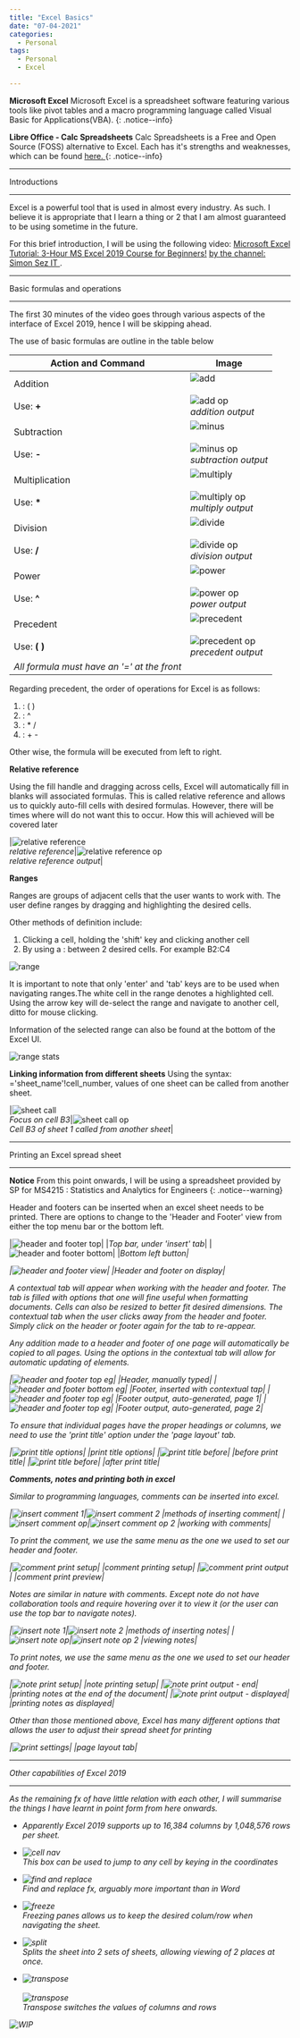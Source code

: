 ```yaml
---
title: "Excel Basics"
date: "07-04-2021"
categories:
  - Personal
tags:
  - Personal
  - Excel

---
```

**Microsoft Excel** Microsoft Excel is a spreadsheet software featuring various tools like pivot tables and a macro programming language called Visual Basic for Applications(VBA).
{: .notice--info}

**Libre Office - Calc Spreadsheets** Calc Spreadsheets is a Free and Open Source (FOSS) alternative to Excel. Each has it's strengths and weaknesses, which can be found <a href="https://wiki.documentfoundation.org/Feature_Comparison:_LibreOffice_-_Microsoft_Office#Spreadsheet_applications:_LibreOffice_Calc_vs._Microsoft_Excel">here. <a>
{: .notice--info}

***

Introductions

***

Excel is a powerful tool that is used in almost every industry. As such. I believe it is appropriate that I learn a thing or 2 that I am almost guaranteed to be using sometime in the future. 

For this brief introduction, I will be using the following video: <a href="https://www.youtube.com/watch?v=ZNGqeCcTu0Q">
Microsoft Excel Tutorial: 3-Hour MS Excel 2019 Course for Beginners!<a> <a href ="https://www.youtube.com/channel/UC-3e3hAUhDV2lwcoQGD2grg">by the channel: Simon Sez IT </a>.  

***

Basic formulas and operations

***

The first 30 minutes of the video goes through various aspects of the interface of Excel 2019, hence I will be skipping ahead.

The use of basic formulas are outline in the table below

| Action and Command     | Image |
| ----------- | ----------- |
| Addition<br><br>Use: <strong>+</strong>|![add](/assets/images/personal-excel-basics/add.png)<br><br>![add op](/assets/images/personal-excel-basics/add_op.png)<br><em>addition output</em>|
| Subtraction<br><br>Use: <strong>-</strong>|![minus](/assets/images/personal-excel-basics/minus.png)<br><br>![minus op](/assets/images/personal-excel-basics/minus_op.png)<br><em>subtraction output</em>|
| Multiplication<br><br>Use: <strong>*</strong>|![multiply](/assets/images/personal-excel-basics/multi.png)<br><br>![multiply op](/assets/images/personal-excel-basics/multi_op.png)<br><em>multiply output</em>|
| Division<br><br>Use: <strong>/</strong>|![divide](/assets/images/personal-excel-basics/divide.png)<br><br>![divide op](/assets/images/personal-excel-basics/divide_op.png)<br><em>division output</em>|
| Power<br><br>Use: <strong>^</strong>|![power](/assets/images/personal-excel-basics/pwr.png)<br><br>![power op](/assets/images/personal-excel-basics/pwr_op.png)<br><em>power output</em>|
| Precedent<br><br>Use: <strong>( )</strong>|![precedent](/assets/images/personal-excel-basics/precedent.png)<br><br>![precedent op](/assets/images/personal-excel-basics/precedent_op.png)<br><em>precedent output</em>|
|<em>All formula must have an '=' at the front</em>| |

Regarding precedent, the order of operations for Excel is as follows:

1. : ( )
2. : ^
3. : * /
4. : + -

Other wise, the formula will be executed from left to right. 

<strong>Relative reference</strong>

Using the fill handle and dragging across cells, Excel will automatically fill in blanks will associated formulas. This is called relative reference and allows us to quickly auto-fill cells with desired formulas. However, there will be times where will do not want this to occur. How this will achieved will be covered later

|![relative reference](/assets/images/personal-excel-basics/rel_ref-1.png)<br><em>relative reference</em>|![relative reference op](/assets/images/personal-excel-basics/rel_ref-2.png)<br><em>relative reference output</em>|

<strong>Ranges</strong>

Ranges are groups of adjacent cells that the user wants to work with. The user define ranges by dragging and highlighting the desired cells. 

Other methods of definition include:
1. Clicking a cell, holding the 'shift' key and clicking another cell
2. By using a : between 2 desired cells. For example B2:C4

![range](/assets/images/personal-excel-basics/range-1.png)

It is important to note that only 'enter' and 'tab' keys are to be used when navigating ranges.The white cell in the range denotes a highlighted cell. Using the arrow key will de-select the range and navigate to another cell, ditto for mouse clicking.

Information of the selected range can also be found at the bottom of the Excel UI.

![range stats](/assets/images/personal-excel-basics/range-stat.png)

<strong>Linking information from different sheets</strong>
Using the syntax: ='sheet_name'!cell_number, values of one sheet can be called from another sheet.

|![sheet call](/assets/images/personal-excel-basics/sheet.png)<br><em>Focus on cell B3</em>|![sheet call op](/assets/images/personal-excel-basics/sheet_op.png)<br><em>Cell B3 of sheet 1  called from another sheet</em>|

***

Printing an Excel spread sheet

***

**Notice** From this point onwards, I will be using a spreadsheet provided by SP for MS4215 : Statistics and Analytics for Engineers
{: .notice--warning}

Header and footers can be inserted when an excel sheet needs to be printed. There are options to change to the 'Header and Footer' view from either the top menu bar or the bottom left.

|![header and footer top](/assets/images/personal-excel-basics/header_footer_top.png)|
|<em>Top bar, under 'insert' tab</em>|
|![header and footer bottom](/assets/images/personal-excel-basics/header_footer_bottom.png)|
|<em>Bottom left button|

|![header and footer view](/assets/images/personal-excel-basics/header_footer_view.png)|
|<em>Header and footer on display</em>|

A contextual tab will appear when working with the header and footer. The tab is filled with options that one will fine useful when formatting documents. Cells can also be resized to better fit desired dimensions. The contextual tab when the user clicks away from the header and footer. Simply click on the header or footer again for the tab to re-appear.

Any addition made to a header and footer of one page will automatically be copied to all pages. Using the options in the contextual tab will allow for automatic updating of elements.

|![header and footer top eg](/assets/images/personal-excel-basics/header_footer_top_eg.png)|
|<em>Header, manually typed</em>|
|![header and footer bottom eg](/assets/images/personal-excel-basics/header_footer_bottom_eg.png)|
|<em>Footer, inserted with contextual tap</em>|
|![header and footer top eg](/assets/images/personal-excel-basics/header_footer_bottom_eg_op-1.png)|
|<em>Footer output, auto-generated, page 1</em>|
|![header and footer top eg](/assets/images/personal-excel-basics/header_footer_bottom_eg_op-2.png)|
|<em>Footer output, auto-generated, page 2</em>|

To ensure that individual pages have the proper headings or columns, we need to use the 'print title' option under the 'page layout' tab.

|![print title options](/assets/images/personal-excel-basics/print_title.png)|
|<em>print title options</em>|
|![print title before](/assets/images/personal-excel-basics/print_title_before.png)|
|<em>before print title</em>|
|![print title before](/assets/images/personal-excel-basics/print_title_after.png)|
|<em>after print title</em>|

<strong>Comments, notes and printing both in excel</strong>

Similar to programming languages, comments can be inserted into excel.

|![insert comment 1](/assets/images/personal-excel-basics/comment_insert-1.png)|![insert comment 2](/assets/images/personal-excel-basics/comment_insert-2.png)
|<em>methods of inserting comment</em>|
|![insert comment op](/assets/images/personal-excel-basics/comment_insert_op.png)|![insert comment op 2](/assets/images/personal-excel-basics/comment_insert_op-2.png)
|<em>working with comments</em>|

To print the comment, we use the same menu as the one we used to set our header and footer.

|![comment print setup](/assets/images/personal-excel-basics/comment_print.png)|
|<em>comment printing setup</em>|
|![comment print output](/assets/images/personal-excel-basics/comment_print_op.png)|
|<em>comment print preview</em>|

Notes are similar in nature with comments. Except note do not have collaboration tools and require hovering over it to view it (or the user can use the top bar to navigate notes).

|![insert note 1](/assets/images/personal-excel-basics/note_insert-1.png)|![insert note 2](/assets/images/personal-excel-basics/note_insert-2.png)
|<em>methods of inserting notes</em>|
|![insert note op](/assets/images/personal-excel-basics/note_insert_op.png)|![insert note op 2](/assets/images/personal-excel-basics/note_insert_op-2.png)
|<em>viewing notes</em>|

To print notes, we use the same menu as the one we used to set our header and footer.

|![note print setup](/assets/images/personal-excel-basics/note_print.png)|
|<em>note printing setup</em>|
|![note print output - end](/assets/images/personal-excel-basics/note_print_op-1.png)|
|<em>printing notes at the end of the document</em>|
|![note print output - displayed](/assets/images/personal-excel-basics/note_print_op-2.png)|
|<em>printing notes as displayed</em>|

Other than those mentioned above, Excel has many different options that allows the user to adjust their spread sheet for printing

|![print settings](/assets/images/personal-excel-basics/print_settings.png)|
|<em>page layout tab</em>|


***

Other capabilities of Excel 2019

***
As the remaining fx of have little relation with each other, I will summarise the things I have learnt in point form from here onwards. 

- Apparently Excel 2019 supports up to 16,384 columns by 1,048,576 rows per sheet.

- ![cell nav](/assets/images/personal-excel-basics/cell_nav.png)<br>
  This box can be used to jump to any cell by keying in the coordinates

- ![find and replace](/assets/images/personal-excel-basics/find_replace.png)<br>
  Find and replace fx, arguably more important than in Word

- ![freeze](/assets/images/personal-excel-basics/freeze.png)<br>
  Freezing panes allows us to keep the desired colum/row when navigating the sheet.

- ![split](/assets/images/personal-excel-basics/split.png)<br>
  Splits the sheet into 2 sets of sheets, allowing viewing of 2 places at once.

- ![transpose](/assets/images/personal-excel-basics/transpose.png)<br><br>![transpose](/assets/images/personal-excel-basics/transpose_op.png)<br>
  Transpose switches the values of columns and rows

![WIP](/assets/images/common/WIP.png)